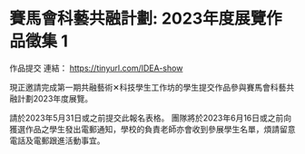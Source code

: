 # 賽馬會科藝共融計劃: 2023年度展覽作品徵集 1
作品提交 連結：
https://tinyurl.com/IDEA-show

現正邀請完成第一期共融藝術✕科技學生工作坊的學生提交作品參與賽馬會科藝共融計劃2023年度展覽。

請於2023年5月31日或之前提交此報名表格。
團隊將於2023年6月16日或之前向獲選作品之學生發出電郵通知，學校的負責老師亦會收到參展學生名單，煩請留意電話及電郵跟進活動事宜。
